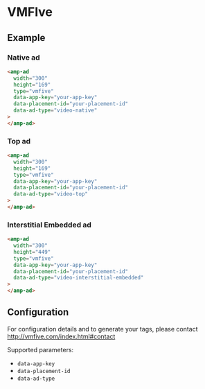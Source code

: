 <!---
Copyright 2016 The AMP HTML Authors. All Rights Reserved.

Licensed under the Apache License, Version 2.0 (the "License");
you may not use this file except in compliance with the License.
You may obtain a copy of the License at

      http://www.apache.org/licenses/LICENSE-2.0

Unless required by applicable law or agreed to in writing, software
distributed under the License is distributed on an "AS-IS" BASIS,
WITHOUT WARRANTIES OR CONDITIONS OF ANY KIND, either express or implied.
See the License for the specific language governing permissions and
limitations under the License.
-->

# VMFIve

## Example

### Native ad

```html
<amp-ad
  width="300"
  height="169"
  type="vmfive"
  data-app-key="your-app-key"
  data-placement-id="your-placement-id"
  data-ad-type="video-native"
>
</amp-ad>
```

### Top ad

```html
<amp-ad
  width="300"
  height="169"
  type="vmfive"
  data-app-key="your-app-key"
  data-placement-id="your-placement-id"
  data-ad-type="video-top"
>
</amp-ad>
```

### Interstitial Embedded ad

```html
<amp-ad
  width="300"
  height="449"
  type="vmfive"
  data-app-key="your-app-key"
  data-placement-id="your-placement-id"
  data-ad-type="video-interstitial-embedded"
>
</amp-ad>
```

## Configuration

For configuration details and to generate your tags, please contact http://vmfive.com/index.html#contact

Supported parameters:

-   `data-app-key`
-   `data-placement-id`
-   `data-ad-type`
